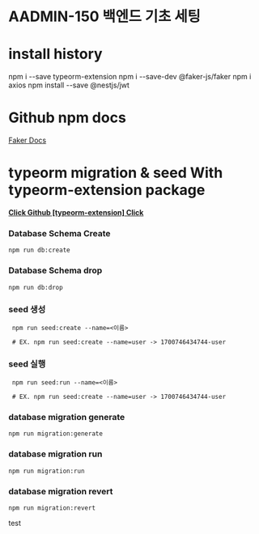 # AADMIN-150 백엔드 기초 세팅

# install history

npm i --save typeorm-extension
npm i --save-dev @faker-js/faker
npm i axios
npm install --save @nestjs/jwt

# Github npm docs

[Faker Docs](https://fakerjs.dev/guide/)


# typeorm migration & seed With typeorm-extension package

**[Click Github [typeorm-extension] Click](https://github.com/tada5hi/typeorm-extension)**

### Database Schema Create

```
npm run db:create
```

### Database Schema drop

```
npm run db:drop
```

### seed 생성

```
 npm run seed:create --name=<이름>

 # EX. npm run seed:create --name=user -> 1700746434744-user
```

### seed 실행

```
 npm run seed:run --name=<이름>

 # EX. npm run seed:create --name=user -> 1700746434744-user
```

### database migration generate

```
npm run migration:generate
```

### database migration run

```
npm run migration:run
```

### database migration revert

```
npm run migration:revert
```

test
